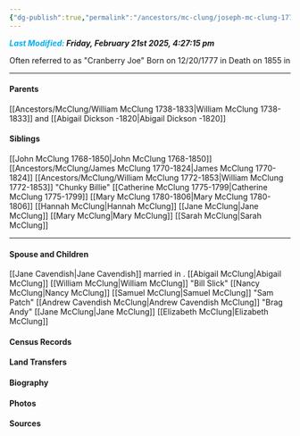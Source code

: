 ```yaml
---
{"dg-publish":true,"permalink":"/ancestors/mc-clung/joseph-mc-clung-1777-1855/","tags":["Joseph-McClung"]}
---
```


***<font color="#00b0f0">Last Modified:</font> Friday, February 21st 2025, 4:27:15 pm***

Often referred to as "Cranberry Joe"
Born on  12/20/1777 in <!-- link to place -->
Death on 1855 in <!-- link to place -->

---
#### Parents

[[Ancestors/McClung/William McClung 1738-1833\|William McClung 1738-1833]] and [[Abigail Dickson -1820\|Abigail Dickson -1820]]
#### Siblings
[[John McClung 1768-1850\|John McClung 1768-1850]]
[[Ancestors/McClung/James McClung 1770-1824\|James McClung 1770-1824]] 
[[Ancestors/McClung/William McClung 1772-1853\|William McClung 1772-1853]] "Chunky Billie"
[[Catherine McClung 1775-1799\|Catherine McClung 1775-1799]]
[[Mary McClung 1780-1806\|Mary McClung 1780-1806]]
[[Hannah McClung\|Hannah McClung]]
[[Jane McClung\|Jane McClung]]
[[Mary McClung\|Mary McClung]]
[[Sarah McClung\|Sarah McClung]]

---
#### Spouse and Children
[[Jane Cavendish\|Jane Cavendish]] married <!-- link to date --> in <!-- link to place -->.
[[Abigail McClung\|Abigail McClung]]
[[William McClung\|William McClung]] "Bill Slick"
[[Nancy McClung\|Nancy McClung]]
[[Samuel McClung\|Samuel McClung]] "Sam Patch"
[[Andrew Cavendish McClung\|Andrew Cavendish McClung]] "Brag Andy"
[[Jane McClung\|Jane McClung]]
[[Elizabeth McClung\|Elizabeth McClung]]
#### Census Records

#### Land Transfers

#### Biography

#### Photos

#### Sources

